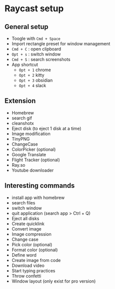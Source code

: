 # Raycast setup

## General setup

+ Toogle with `Cmd + Space`
+ Import rectangle preset for window management
+ `Cmd + C` : open clipboard
+ `Opt + s` : switch window
+ `Cmd + S` : search screenshots
+ App shortcut
  + `Opt + 1` chrome
  + `Opt + 2` kitty
  + `Opt + 3` obsidian
  + `Opt + 4` slack

## Extension

+ Homebrew
+ search gif
+ cleanshotx
+ Eject disk (to eject 1 disk at a time)
+ Image modification
+ TinyPNG
+ ChangeCase
+ ColorPicker (optional)
+ Google Translate
+ Flight Tracker (optional)
+ Ray.so
+ Youtube downloader

## Interesting commands

+ install app with homebrew
+ search files
+ switch window
+ quit application (search app > Ctrl + Q)
+ Eject all disks
+ Create quicklink
+ Convert image
+ Image compression
+ Change case
+ Pick color (optional)
+ Format color (optional)
+ Define word
+ Create image from code
+ Download video
+ Start typing practices
+ Throw confetti
+ Window layout (only exist for pro version)
